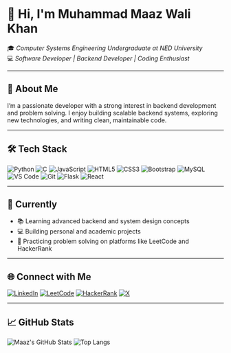 # 👋 Hi, I'm Muhammad Maaz Wali Khan

🎓 *Computer Systems Engineering Undergraduate at NED University*  
💻 *Software Developer | Backend Developer | Coding Enthusiast*

---

## 🧠 About Me

I’m a passionate developer with a strong interest in backend development and problem solving. I enjoy building scalable backend systems, exploring new technologies, and writing clean, maintainable code.

---

## 🛠️ Tech Stack

![Python](https://img.shields.io/badge/Python-3670A0?style=for-the-badge&logo=python&logoColor=white)
![C](https://img.shields.io/badge/C-00599C?style=for-the-badge&logo=c&logoColor=white)
![JavaScript](https://img.shields.io/badge/JavaScript-F7DF1E?style=for-the-badge&logo=javascript&logoColor=black)
![HTML5](https://img.shields.io/badge/HTML5-E34F26?style=for-the-badge&logo=html5&logoColor=white)
![CSS3](https://img.shields.io/badge/CSS3-1572B6?style=for-the-badge&logo=css3&logoColor=white)
![Bootstrap](https://img.shields.io/badge/Bootstrap-563D7C?style=for-the-badge&logo=bootstrap&logoColor=white)
![MySQL](https://img.shields.io/badge/MySQL-00000F?style=for-the-badge&logo=mysql&logoColor=white)
![VS Code](https://img.shields.io/badge/VS%20Code-007ACC?style=for-the-badge&logo=visual-studio-code&logoColor=white)
![Git](https://img.shields.io/badge/Git-F05032?style=for-the-badge&logo=git&logoColor=white)
![Flask](https://img.shields.io/badge/Flask-000000?style=for-the-badge&logo=flask&logoColor=white)
![React](https://img.shields.io/badge/React-20232A?style=for-the-badge&logo=react&logoColor=61DAFB)


---

## 🚀 Currently

- 📚 Learning advanced backend and system design concepts
- 💻 Building personal and academic projects
- 🧩 Practicing problem solving on platforms like LeetCode and HackerRank

---

## 🌐 Connect with Me

[![LinkedIn](https://img.shields.io/badge/LinkedIn-0077B5?style=for-the-badge&logo=linkedin&logoColor=white)](https://www.linkedin.com/in/mmaazwk27)
[![LeetCode](https://img.shields.io/badge/LeetCode-FFA116?style=for-the-badge&logo=leetcode&logoColor=black)](https://leetcode.com/u/mmaazwk27)
[![HackerRank](https://img.shields.io/badge/HackerRank-2EC866?style=for-the-badge&logo=hackerrank&logoColor=white)](https://www.hackerrank.com/profile/mmaazwalik)
[![X](https://img.shields.io/badge/X-000000?style=for-the-badge&logo=twitter&logoColor=white)](https://x.com/mmaazwk27)


---

## 📈 GitHub Stats

![Maaz's GitHub Stats](https://github-readme-stats.vercel.app/api?username=mmaazwk27&show_icons=true&theme=default)
![Top Langs](https://github-readme-stats.vercel.app/api/top-langs/?username=mmaazwk27&layout=compact)

<!---
mmaazwk27/mmaazwk27 is a ✨ special ✨ repository because its `README.md` (this file) appears on your GitHub profile.
You can click the Preview link to take a look at your changes.
--->
